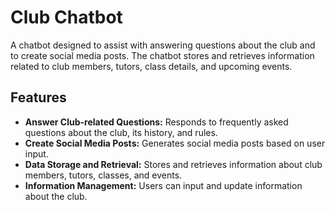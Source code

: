 # Club Chatbot

A chatbot designed to assist with answering questions about the club and to create social media posts. The chatbot stores and retrieves information related to club members, tutors, class details, and upcoming events.

## Features

- **Answer Club-related Questions:** Responds to frequently asked questions about the club, its history, and rules.
- **Create Social Media Posts:** Generates social media posts based on user input.
- **Data Storage and Retrieval:** Stores and retrieves information about club members, tutors, classes, and events.
- **Information Management:** Users can input and update information about the club.
